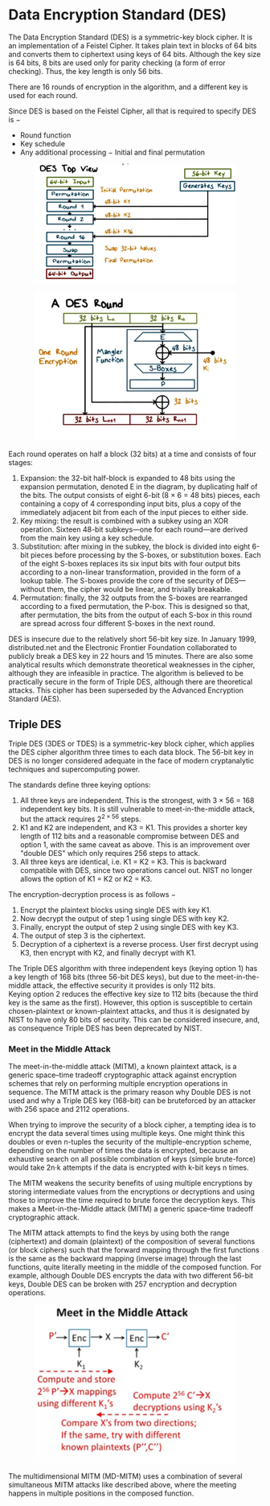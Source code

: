 # Data Encryption Standard (DES)

The Data Encryption Standard (DES) is a symmetric-key block cipher. It is an implementation of a Feistel Cipher. It takes plain text in blocks of 64 bits and converts them to ciphertext using keys of 64 bits. Although the key size is 64 bits, 8 bits are used only for parity checking (a form of error checking). Thus, the key length is only 56 bits. 

There are 16 rounds of encryption in the algorithm, and a different key is used for each round. 

Since DES is based on the Feistel Cipher, all that is required to specify DES is −
- Round function
- Key schedule
- Any additional processing − Initial and final permutation

<p align="center">
  <img src="../images/des.PNG" width="400">
</p>

<p align="center">
  <img src="../images/desRound.PNG" width="400">
</p>

Each round operates on half a block (32 bits) at a time and consists of four stages:
1. Expansion: the 32-bit half-block is expanded to 48 bits using the expansion permutation, denoted E in the diagram, by duplicating half of the bits. The output consists of eight 6-bit (8 × 6 = 48 bits) pieces, each containing a copy of 4 corresponding input bits, plus a copy of the immediately adjacent bit from each of the input pieces to either side.
2. Key mixing: the result is combined with a subkey using an XOR operation. Sixteen 48-bit subkeys—one for each round—are derived from the main key using a key schedule.
3. Substitution: after mixing in the subkey, the block is divided into eight 6-bit pieces before processing by the S-boxes, or substitution boxes. Each of the eight S-boxes replaces its six input bits with four output bits according to a non-linear transformation, provided in the form of a lookup table. The S-boxes provide the core of the security of DES—without them, the cipher would be linear, and trivially breakable.
4. Permutation: finally, the 32 outputs from the S-boxes are rearranged according to a fixed permutation, the P-box. This is designed so that, after permutation, the bits from the output of each S-box in this round are spread across four different S-boxes in the next round.

DES is insecure due to the relatively short 56-bit key size. In January 1999, distributed.net and the Electronic Frontier Foundation collaborated to publicly break a DES key in 22 hours and 15 minutes. There are also some analytical results which demonstrate theoretical weaknesses in the cipher, although they are infeasible in practice. The algorithm is believed to be practically secure in the form of Triple DES, although there are theoretical attacks. This cipher has been superseded by the Advanced Encryption Standard (AES).

## Triple DES

Triple DES (3DES or TDES) is a symmetric-key block cipher, which applies the DES cipher algorithm three times to each data block. The 56-bit key in DES is no longer considered adequate in the face of modern cryptanalytic techniques and supercomputing power.

The standards define three keying options:
1. All three keys are independent. This is the strongest, with 3 × 56 = 168 independent key bits. It is still vulnerable to meet-in-the-middle attack, but the attack requires $2^{2 × 56}$ steps.
2. K1 and K2 are independent, and K3 = K1. This provides a shorter key length of 112 bits and a reasonable compromise between DES and option 1, with the same caveat as above. This is an improvement over "double DES" which only requires 256 steps to attack. 
3. All three keys are identical, i.e. K1 = K2 = K3.
This is backward compatible with DES, since two operations cancel out. NIST no longer allows the option of K1 = K2 or K2 = K3.

The encryption-decryption process is as follows −
1. Encrypt the plaintext blocks using single DES with key K1.
2. Now decrypt the output of step 1 using single DES with key K2.
3. Finally, encrypt the output of step 2 using single DES with key K3.
4. The output of step 3 is the ciphertext.
5. Decryption of a ciphertext is a reverse process. User first decrypt using K3, then encrypt with K2, and finally decrypt with K1.

The Triple DES algorithm with three independent keys (keying option 1) has a key length of 168 bits (three 56-bit DES keys), but due to the meet-in-the-middle attack, the effective security it provides is only 112 bits.\
Keying option 2 reduces the effective key size to 112 bits (because the third key is the same as the first). However, this option is susceptible to certain chosen-plaintext or known-plaintext attacks, and thus it is designated by NIST to have only 80 bits of security. This can be considered insecure, and, as consequence Triple DES has been deprecated by NIST.

### Meet in the Middle Attack

The meet-in-the-middle attack (MITM), a known plaintext attack, is a generic space–time tradeoff cryptographic attack against encryption schemes that rely on performing multiple encryption operations in sequence. The MITM attack is the primary reason why Double DES is not used and why a Triple DES key (168-bit) can be bruteforced by an attacker with 256 space and 2112 operations.

When trying to improve the security of a block cipher, a tempting idea is to encrypt the data several times using multiple keys. One might think this doubles or even n-tuples the security of the multiple-encryption scheme, depending on the number of times the data is encrypted, because an exhaustive search on all possible combination of keys (simple brute-force) would take 2n·k attempts if the data is encrypted with k-bit keys n times.

The MITM weakens the security benefits of using multiple encryptions by storing intermediate values from the encryptions or decryptions and using those to improve the time required to brute force the decryption keys. This makes a Meet-in-the-Middle attack (MITM) a generic space–time tradeoff cryptographic attack.

The MITM attack attempts to find the keys by using both the range (ciphertext) and domain (plaintext) of the composition of several functions (or block ciphers) such that the forward mapping through the first functions is the same as the backward mapping (inverse image) through the last functions, quite literally meeting in the middle of the composed function. For example, although Double DES encrypts the data with two different 56-bit keys, Double DES can be broken with 257 encryption and decryption operations.

<p align="center">
  <img src="../images/mitm.PNG" width="400">
</p>

The multidimensional MITM (MD-MITM) uses a combination of several simultaneous MITM attacks like described above, where the meeting happens in multiple positions in the composed function.